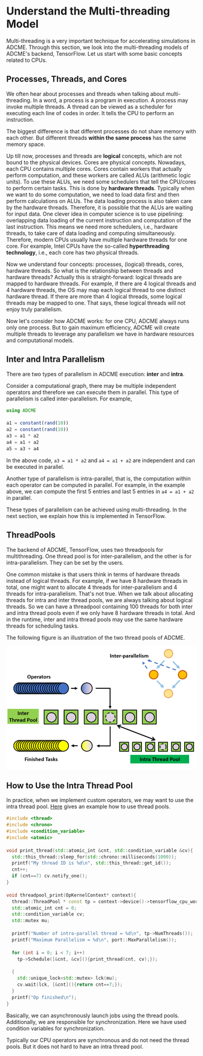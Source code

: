 # Understand the Multi-threading Model 


Multi-threading is a very important technique for accelerating simulations in ADCME. Through this section, we look into the multi-threading models of ADCME's backend, TensorFlow. Let us start with some basic concepts related to CPUs.

## Processes, Threads, and Cores

We often hear about processes and threads when talking about multi-threading. In a word, a process is a program in execution. A process may invoke multiple threads. A thread can be viewed as a scheduler for executing each line of codes in order. It tells the CPU to perform an instruction. 

The biggest difference is that different processes do not share memory with each other. But different threads **within the same process** has the same memory space. 

Up till now, processes and threads are **logical** concepts, which are not bound to the physical devices. Cores are physical concepts. Nowadays, each CPU contains multiple cores. Cores contain workers that actually perform computation, and these workers are called ALUs (arithmetic logic units). To use these ALUs, we need some schedulers that tell the CPU/cores to perform certain tasks. This is done by **hardware threads**. Typically when we want to do some computation, we need to load data first and then perform calculations on ALUs. The data loading process is also taken care by the hardware threads. Therefore, it is possible that the ALUs are waiting for input data. One clever idea in computer science is to use pipelining: overlapping data loading of the current instruction and computation of the last instruction. This means we need more schedulers, i.e., hardware threads, to take care of data loading and computing simultaneously. Therefore, modern CPUs usually have multiple hardware threads for one core. For example, Intel CPUs have the so-called **hyperthreading technology**, i.e., each core has two physical threads. 

Now we understand four concepts: processes, (logical) threads, cores, hardware threads. So what is the relationship between threads and hardware threads? Actually this is straight-forward: logical threads are mapped to hardware threads. For example, if there are 4 logical threads and 4 hardware threads, the OS may map each logical thread to one distinct hardware thread. If there are more than 4 logical threads, some logical threads may be mapped to one. That says, these logical threads will not enjoy truly parallelism.

Now let's consider how ADCME works: for one CPU, ADCME always runs only one process. But to gain maximum efficiency, ADCME will create multiple threads to leverage any parallelism we have in hardware resources and computational models. 

## Inter and Intra Parallelism

There are two types of parallelism in ADCME execution: **inter** and **intra**. 

Consider a computational graph, there may be multiple independent operators and therefore we can execute them in parallel. This type of parallelism is called inter-parallelism. For example, 

```julia
using ADCME 

a1 = constant(rand(10))
a2 = constant(rand(10))
a3 = a1 * a2 
a4 = a1 + a2 
a5 = a3 + a4
```

In the above code, `a3 = a1 * a2` and `a4 = a1 + a2` are independent and can be executed in parallel. 

Another type of parallelism is intra-parallel, that is, the computation within each operator can be computed in parallel. For example, in the example above, we can compute the first 5 entries and last 5 entries in `a4 = a1 + a2` in parallel. 

These types of parallelism can be achieved using multi-threading. In the next section, we explain how this is implemented in TensorFlow.

## ThreadPools

The backend of ADCME, TensorFlow, uses two threadpools for multithreading. One thread pool is for inter-parallelism, and the other is for intra-parallelism. They can be set by the users.

One common mistake is that users think in terms of hardware threads instead of logical threads. For example, if we have 8 hardware threads in total, one might want to allocate 4 threads for inter-parallelism and 4 threads for intra-parallelism. That's not true. When we talk about allocating threads for intra and inter thread pools, we are always talking about logical threads. So we can have a threadpool containing 100 threads for both inter and intra thread pools even if we only have 8 hardware threads in total. And in the runtime, inter and intra thread pools may use the same hardware threads for scheduling tasks. 

The following figure is an illustration of the two thread pools of ADCME. 

![](https://github.com/ADCMEMarket/ADCMEImages/blob/master/ADCME/threadpool.png?raw=true)

## How to Use the Intra Thread Pool

In practice, when we implement custom operators, we may want to use the intra thread pool. [Here](https://github.com/kailaix/ADCME.jl/tree/master/docs/src/assets/Codes/ThreadPools) gives an example how to use thread pools. 

```c++
#include <thread>
#include <chrono>
#include <condition_variable>
#include <atomic>

void print_thread(std::atomic_int &cnt, std::condition_variable &cv){
  std::this_thread::sleep_for(std::chrono::milliseconds(1000));
  printf("My thread ID is %d\n", std::this_thread::get_id());
  cnt++;
  if (cnt==7) cv.notify_one();
}

void threadpool_print(OpKernelContext* context){
  thread::ThreadPool * const tp = context->device()->tensorflow_cpu_worker_threads()->workers;
  std::atomic_int cnt = 0;
  std::condition_variable cv;
  std::mutex mu;

  printf("Number of intra-parallel thread = %d\n", tp->NumThreads());
  printf("Maximum Parallelism = %d\n", port::MaxParallelism());

  for (int i = 0; i < 7; i++)
    tp->Schedule([&cnt, &cv](){print_thread(cnt, cv);});
  
  {
    std::unique_lock<std::mutex> lck(mu);
    cv.wait(lck, [&cnt](){return cnt==7;});
  }
  printf("Op finished\n");
}
```

Basically, we can asynchronously launch jobs using the thread pools. Additionally, we are responsible for synchronization. Here we have used condition variables for synchronization. 

Typically our CPU operators are synchronous and do not need the thread pools. But it does not hard to have an intra thread pool. 